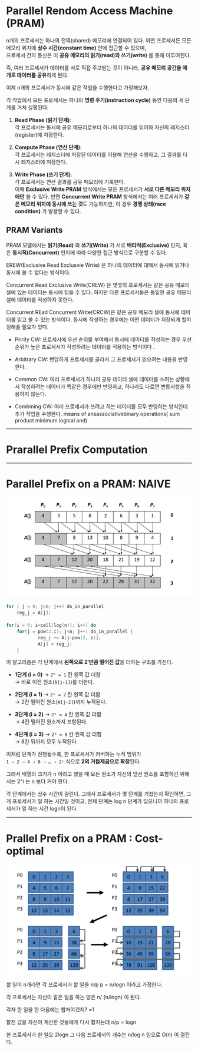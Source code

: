
# Parallel Rendom Access Machine (PRAM)

n개의 프로세서는 하나의 전역(shared) 메모리에 연결되어 있다. 
어떤 프로세서든 모든 메모리 위치에 **상수 시간(constant time)** 안에 접근할 수 있으며,  
프로세서 간의 통신은 이 **공유 메모리의 읽기(read)와 쓰기(write)** 를 통해 이루어진다.

즉, 여러 프로세서가 데이터를 서로 직접 주고받는 것이 아니라,  **공유 메모리 공간을 매개로 데이터를 공유**하게 된다.

이제 n개의 프로세서가 동시에 같은 작업을 수행한다고 가정해보자.  

각 작업에서 모든 프로세서는 하나의 **명령 주기(instruction cycle)** 동안 다음의 세 단계를 거쳐 실행된다.

1. **Read Phase (읽기 단계)**:  
    각 프로세서는 동시에 공유 메모리로부터 하나의 데이터를 읽어와 자신의 레지스터(register)에 저장한다.
    
2. **Compute Phase (연산 단계)**:  
    각 프로세서는 레지스터에 저장된 데이터를 이용해 연산을 수행하고,  그 결과를 다시 레지스터에 저장한다.
    
3. **Write Phase (쓰기 단계)**:  
    각 프로세서는 연산 결과를 공유 메모리에 기록한다.  
    이때 **Exclusive Write PRAM** 방식에서는  모든 프로세서가 **서로 다른 메모리 위치에만** 쓸 수 있다.  반면 **Concurrent Write PRAM** 방식에서는 여러 프로세서가 **같은 메모리 위치에 동시에 쓰는 것**도 가능하지만,  이 경우 **경쟁 상태(race condition)** 가 발생할 수 있다.

## PRAM Variants
PRAM 모델에서는 **읽기(Read)** 와 **쓰기(Write)** 가  서로 **배타적(Exclusive)** 인지, 혹은 **동시적(Concurrent)** 인지에 따라 다양한 접근 방식으로 구분할 수 있다.

EREW(Exclusive Read Exclusvie Wrtie) 은 하나의 데이터에 대해서 동시에 읽거나 동시에 쓸 수 없다는 방식이다.

Concurrent Read Exclusive Write(CREW) 은
몇몇의 프로세서는 같은 공유 메모리 셀에 있는 데이터는 동시에 읽을 수 있다. 하지만 다른 프로세서들은 동일한 공유 메모리 셀에 데이터를 작성하지 못한다. 

Concurrent REad Concurrent Write(CRCW)은 같은 공유 메모리 셀에 동시에 데이터를 읽고 쓸 수 있는 방식이다. 동시에 작성하는 경우에는 어떤 데이터가 저장되게 할지 정해줄 필요가 있다.

- Pririty CW:
	프로세서에 우선 순위를 부여해서 동시에 데이터를 작성하는 경우 우선순위가 높은 프로세서가 작성하려는 데이터를 적용하는 방식이다 .

- Arbitrary CW:
	랜덤하게 프로세서를 골라서 그 프로세서가 읽으려는 내용을 반영한다.

- Common CW:
	여러 프로세서가 하나의 공유 데이터 셀에 데이터를 쓰려는 상황에서 작성하려는 데이터가 똑같은 경우에만 반영하고, 하나라도 다르면 변동사항을 적용하지 않는다.

- Combining CW:
	여러 프로세서가 쓰려고 하는 데이터를 모두 반영하는 방식인데 추가 작업을 수행한다. means of ansassociativebinary operations( sum product minimum logical and)

---
# Prarallel Prefix Computation




---
# Parallel Prefix on a PRAM: NAIVE

![](../images/Pasted%20image%2020251012161145.png)

``` c++
for ( j = 0; j<n; j++) do_in_parallel
	reg_j = A[j];
	
for(i = 0; i<cell(log(n)); i++) do
	for(j = pow(2,i); j<n; j++) do_in_parallel {
			reg_j += A[j-pow(2, i)];
			A[j] = reg_j;
	}
```

이 알고리즘은 각 단계에서 **왼쪽으로 2ⁱ만큼 떨어진 값**을 더하는 구조를 가진다.

- **1단계 (i = 0)** → `2⁰ = 1` 칸 왼쪽 값 더함  
    → 바로 이전 원소(`A[j-1]`)를 더한다.
    
- **2단계 (i = 1)** → `2¹ = 2` 칸 왼쪽 값 더함  
    → 2칸 떨어진 원소(`A[j-2]`)까지 누적된다.
    
- **3단계 (i = 2)** → `2² = 4` 칸 왼쪽 값 더함  
    → 4칸 떨어진 원소까지 포함된다.
    
- **4단계 (i = 3)** → `2³ = 8` 칸 왼쪽 값 더함  
    → 8칸 뒤까지 모두 누적된다.
    

이처럼 단계가 진행될수록,  한 프로세서가 커버하는 누적 범위가  
`1 → 2 → 4 → 8 → … → 2ⁱ` 식으로 **2의 거듭제곱으로 확장**된다.

그래서 배열의 크기가 n 이라고 했을 때 모든 원소가 자신의 앞선 원소를 포함하긴 위해서는 2^i 는 n 보다 커야 한다. 

각 단계에서는 상수 시간이 걸린다. 그래서 프로세서가 몇 단계를 거쳤는지 확인하면, 그게 프로세서가 일 하는 시간일 것이고, 전체 단계는 log n 단계가 있으니까 하나의 프로세서가 일 하는 시간 logn이 된다. 

---
# Prallel Prefix on a PRAM :  Cost-optimal


![](../images/Pasted%20image%2020251012164854.png)

할 일이 n개라면 각 프로세서가 할 일을 n/p 
p = n/logn 이라고 가정한다.

각 프로세서는 자신이 맡은 일을 하는 양은 n/ (n/logn) 이 된다. 

각자 한 일을 한 다음에는 합쳐야겠지? =1

합친 값을 자신이 계산한 것들에게 다시 합치는데 n/p = logn

한 프로세서가 한 일으 2logn 그 다음 프로세서의 개수는 n/log n 임으로 O(n) 이 걸린다. 